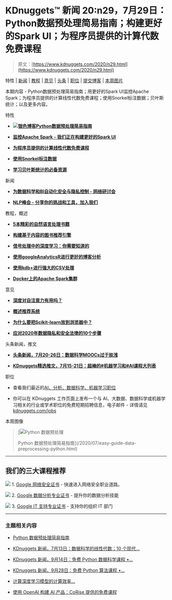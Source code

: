 # KDnuggets™ 新闻 20:n29，7月29日：Python数据预处理简易指南；构建更好的Spark UI；为程序员提供的计算代数免费课程

> 原文：[https://www.kdnuggets.com/2020/n29.html](https://www.kdnuggets.com/2020/n29.html)

特性 | [新闻](#News) | [教程](#Tutorials) | [意见](#Opinions) | [头条](#Tops) | [职位](#Jobs) | [提交博客](/news/submissions.html) | [本周图片](#Image)

本期内容 - Python数据预处理简易指南；用更好的Spark UI监控Apache Spark；为程序员提供的计算线性代数免费课程；使用Snorkel标注数据；贝叶斯统计；以及更多内容。

特性

+   [**![银色博客](../Images/dfe7dfcffab557e3415cae9da885c029.png)Python数据预处理简易指南**](/2020/07/easy-guide-data-preprocessing-python.html)

+   [**监控Apache Spark - 我们正在构建更好的Spark UI**](/2020/07/monitoring-apache-spark-better-ui.html)

+   [**为程序员提供的计算线性代数免费课程**](/2020/07/computational-linear-algebra-free-course.html)

+   [**使用Snorkel标注数据**](/2020/07/labelling-data-using-snorkel.html)

+   [**学习贝叶斯统计的必备资源**](/2020/07/essential-resources-learn-bayesian-statistics.html)

新闻

+   [**为数据科学和BI自动化安全与隐私控制 - 网络研讨会**](/2020/07/immuta-automating-security-privacy-controls-data-science-bi.html)

+   [**NLP峰会 - 分享你的挑战和工具，加入我们**](/2020/07/formulated-nlp-summit.html)

教程，概述

+   [**5本精彩的自然语言处理书籍**](/2020/07/5-fantastic-nlp-books.html)

+   [**构建基于内容的图书推荐引擎**](/2020/07/building-content-based-book-recommendation-engine.html)

+   [**信号处理中的深度学习：你需要知道的**](/2020/07/deep-learning-signal-processing.html)

+   [**使用googleAnalyticsR进行更好的博客分析**](/2020/07/better-blog-post-analysis-google-analytics-r.html)

+   [**使用kdb+进行强大的CSV处理**](/2020/07/powerful-csv-processing-kdb.html)

+   [**Docker上的Apache Spark集群**](/2020/07/apache-spark-cluster-docker.html)

意见

+   [**深度对自注意力有用吗？**](/2020/07/depth-useful-self-attention.html)

+   [**概述推荐系统**](/2020/07/recommender-systems-nutshell.html)

+   [**为什么要把Scikit-learn放到浏览器中？**](/2020/07/why-put-scikit-learn-browser.html)

+   [**应对2020年数据隐私和安全法律的10个步骤**](/2020/07/10-steps-data-privacy-security-laws.html)

头条新闻，推文

+   [**头条新闻，7月20-26日：数据科学MOOCs过于肤浅**](/2020/07/top-news-week-0720-0726.html)

+   [**KDnuggets精选推文，7月15-21日：超棒的#机器学习和#AI课程大列表**](/2020/07/top-tweets-jul15-21.html)

职位

+   查看我们最近的[AI、分析、数据科学、机器学习职位](/jobs/index.html)

+   你可以在 KDnuggets 工作页面上发布一个与 AI、大数据、数据科学或机器学习相关的行业或学术职位的免费短期招聘信息，电子邮件 - 详情请见 [kdnuggets.com/jobs](/jobs/index.html)

本周图像

> [![Python 数据预处理](../Images/293e24679c8b0ed3deebc55a1f950abf.png)
> 
> Python 数据预处理简易指南](/2020/07/easy-guide-data-preprocessing-python.html)

* * *

## 我们的三大课程推荐

![](../Images/0244c01ba9267c002ef39d4907e0b8fb.png) 1\. [Google 网络安全证书](https://www.kdnuggets.com/google-cybersecurity) - 快速进入网络安全职业道路。

![](../Images/e225c49c3c91745821c8c0368bf04711.png) 2\. [Google 数据分析专业证书](https://www.kdnuggets.com/google-data-analytics) - 提升你的数据分析技能

![](../Images/0244c01ba9267c002ef39d4907e0b8fb.png) 3\. [Google IT 支持专业证书](https://www.kdnuggets.com/google-itsupport) - 支持你的组织 IT 部门

* * *

### 主题相关内容

+   [Python 数据预处理简易指南](https://www.kdnuggets.com/2020/07/easy-guide-data-preprocessing-python.html)

+   [KDnuggets 新闻，7月13日：数据科学的线性代数；10 个现代…](https://www.kdnuggets.com/2022/n28.html)

+   [KDnuggets 新闻，9月14日：免费 Python 数据科学课程 •…](https://www.kdnuggets.com/2022/n36.html)

+   [KDnuggets 新闻，9月28日：免费 Python 算法课程 •…](https://www.kdnuggets.com/2022/n38.html)

+   [计算深度学习模型的计算效率…](https://www.kdnuggets.com/2023/06/calculate-computational-efficiency-deep-learning-models-flops-macs.html)

+   [使用 OpenAI 构建 AI 产品：CoRise 提供的免费课程](https://www.kdnuggets.com/2023/07/corise-building-ai-products-openai-free-course-corise.html)

